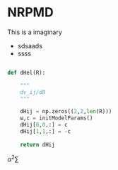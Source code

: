 # NRPMD 

This is a imaginary

* sdsaads
* ssss

```py

def dHel(R):

    """
    dv_ij/dR
    """

    dHij = np.zeros((2,2,len(R)))
    ω,c = initModelParams()
    dHij[0,0,:] = c
    dHij[1,1,:] = -c
    
    return dHij

```
$\alpha^2\sum$
